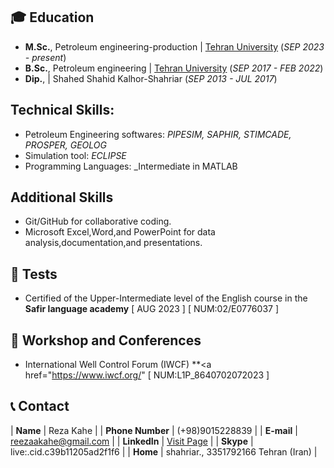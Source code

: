 ## 🎓 Education

- **M.Sc.**, Petroleum engineering-production 	| <a href="https://ut.ac.ir/fa" target="_blank">Tehran University</a> (_SEP 2023 - present_)
- **B.Sc.**, Petroleum engineering	| <a href="https://ut.ac.ir/fa" target="_blank">Tehran University</a> (_SEP 2017 - FEB 2022_)		
- **Dip.**, |  Shahed Shahid Kalhor-Shahriar (_SEP 2013 - JUL 2017_)



## Technical Skills:

- Petroleum Engineering softwares: _PIPESIM, SAPHIR, STIMCADE, PROSPER, GEOLOG_
- Simulation tool: _ECLIPSE_
- Programming Languages: _Intermediate in MATLAB
  


## Additional Skills
  
- Git/GitHub for collaborative coding.
- Microsoft Excel,Word,and PowerPoint for data analysis,documentation,and presentations.



## 📃 Tests
- Certified of the Upper-Intermediate level of the English course in the **Safir language academy** [ AUG 2023 ] [ NUM:02/E0776037 ]



## 🎤 Workshop and Conferences

- International Well Control Forum (IWCF) **<a href="https://www.iwcf.org/" [ NUM:L1P_8640702072023 ]



## 📞 Contact

| **Name**   | Reza Kahe | 
| **Phone Number**   | (+98)9015228839 | 
| **E-mail**   | <a href="mailto:reezaakahe@gmail.com">reezaakahe@gmail.com</a> | 
| **LinkedIn**   | <a href="https://www.linkedin.com/in/reza-kahe-6615162a8" target="_blank">Visit Page</a> | 
| **Skype**   | live:.cid.c39b11205ad2f1f6 | 
| **Home**   | shahriar., 3351792166 Tehran (Iran) | 
